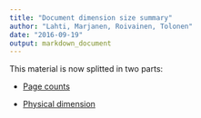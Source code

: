```yaml
---
title: "Document dimension size summary"
author: "Lahti, Marjanen, Roivainen, Tolonen"
date: "2016-09-19"
output: markdown_document
---
```


This material is now splitted in two parts:

  * [Page counts](pagecount.md)

  * [Physical dimension](dimension.md)


